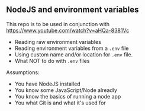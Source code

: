 ## NodeJS and environment variables

This repo is to be used in conjunction with https://www.youtube.com/watch?v=aHQa-8381Vc

- Reading raw environment variables
- Reading environment variables from a `.env` file
- Using custom name and/or location for `.env` file.
- What NOT to do with `.env` files

Assumptions:

- You have NodeJS installed
- You know some JavaScript/Node alreadly
- You know the basics of running a node app
- You what Git is and what it's used for

